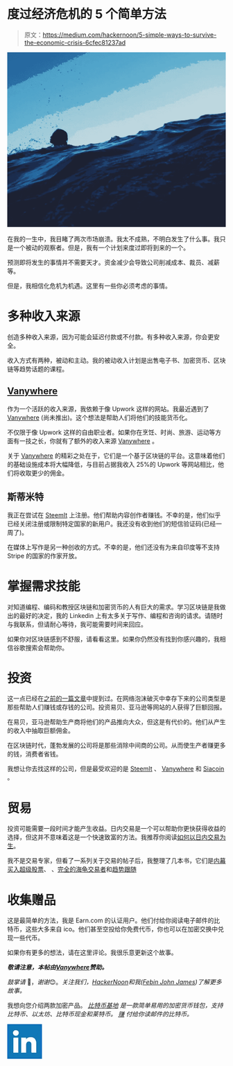 # 度过经济危机的 5 个简单方法

> 原文：<https://medium.com/hackernoon/5-simple-ways-to-survive-the-economic-crisis-6cfec81237ad>

![](img/045fc72be81f1749d7e914b6dc96501e.png)

在我的一生中，我目睹了两次市场崩溃。我太不成熟，不明白发生了什么事。我只是一个被动的观察者。但是，我有一个计划来度过即将到来的一个。

预测即将发生的事情并不需要天才。资金减少会导致公司削减成本、裁员、减薪等。

但是，我相信化危机为机遇。这里有一些你必须考虑的事情。

# 多种收入来源

创造多种收入来源，因为可能会延迟付款或不付款。有多种收入来源，你会更安全。

收入方式有两种，被动和主动。我的被动收入计划是出售电子书、加密货币、区块链等趋势话题的课程。

## [Vanywhere](http://vanywhere.com)

作为一个活跃的收入来源，我依赖于像 Upwork 这样的网站。我最近遇到了 [Vanywhere](http://vanywhere.com) (尚未推出)。这个想法是帮助人们将他们的技能货币化。

不仅限于像 Upwork 这样的自由职业者。如果你在烹饪、时尚、旅游、运动等方面有一技之长，你就有了额外的收入来源 [Vanywhere](http://vanywhere.com) 。

关于 [Vanywhere](http://vanywhere.com) 的精彩之处在于，它们是一个基于区块链的平台。这意味着他们的基础设施成本将大幅降低，与目前占据我收入 25%的 Upwork 等网站相比，他们将收取更少的佣金。

## 斯蒂米特

我正在尝试在 [SteemIt](https://steem.io) 上注册。他们帮助内容创作者赚钱。不幸的是，他们似乎已经关闭注册或限制特定国家的新用户。我还没有收到他们的短信验证码(已经一周了)。

在媒体上写作是另一种创收的方式。不幸的是，他们还没有为来自印度等不支持 Stripe 的国家的作家开放。

# 掌握需求技能

对知道编程、编码和教授区块链和加密货币的人有巨大的需求。学习区块链是我做出的最好的决定，我的 Linkedin 上有太多关于写作、编程和咨询的请求。请随时与我联系，但请耐心等待，我可能需要时间来回应。

如果你对区块链感到不舒服，请看看这里。如果你仍然没有找到你感兴趣的，我相信谷歌搜索会帮助你。

# 投资

这一点已经在[之前的一篇文章](https://hackernoon.com/a-surprising-way-to-win-in-a-crashing-crypto-market-7515fbbc85f)中提到过。在网络泡沫破灭中幸存下来的公司类型是那些帮助人们赚钱或存钱的公司。投资易贝、亚马逊等网站的人获得了巨额回报。

在易贝，亚马逊帮助生产商将他们的产品推向大众，但这是有代价的。他们从产生的收入中抽取巨额佣金。

在区块链时代，蓬勃发展的公司将是那些消除中间商的公司。从而使生产者赚更多的钱，消费者省钱。

我想让你去找这样的公司，但是最受欢迎的是 [SteemIt](https://steem.io/) 、 [Vanywhere](http://vanywhere.com/) 和 [Siacoin](https://sia.tech/) 。

# 贸易

投资可能需要一段时间才能产生收益。日内交易是一个可以帮助你更快获得收益的选择，但这并不意味着这是一个快速致富的方法。我推荐你阅读[如何以日内交易为生](http://amzn.to/2FKd8my)。

我不是交易专家，但看了一系列关于交易的帖子后，我整理了几本书，它们是[内幕买入超级股票](http://amzn.to/2pio9V9)、
、[完全的海龟交易者](http://amzn.to/2Dv6sqJ)和[趋势跟随](http://amzn.to/2phtb4n)

# 收集赠品

这是最简单的方法，我是 Earn.com 的认证用户。他们付给你阅读电子邮件的比特币，这些大多来自 ico。他们甚至空投给你免费代币，你也可以在加密交换中兑现一些代币。

如果你有更多的想法，请在这里评论。我很乐意更新这个故事。

***敬请注意，本帖由***[***Vanywhere***](http://vanywhere.com)***赞助。***

*鼓掌请* 👏，*谢谢*😊。*关注我们，*[*HackerNoon*](https://hackernoon.com)*和我(*[*Febin John James*](https://medium.com/u/75a616711f4e?source=post_page-----6cfec81237ad--------------------------------)*)了解更多故事。*

我想向您介绍两款加密产品。 [*比特币基地*](https://www.coinbase.com/join/58d416ab6586f20e3eb10647) *是一款简单易用的加密货币钱包，支持比特币、以太坊、比特币现金和莱特币。* [*赚*](https://earn.com/febin/referral/?a=rzjbj73qc4dhiv6y) *付给你读邮件的比特币。*

[![](img/76f1f868b93479c75cc06e5b22279dfa.png)](https://www.linkedin.com/in/febinjohnjames/)